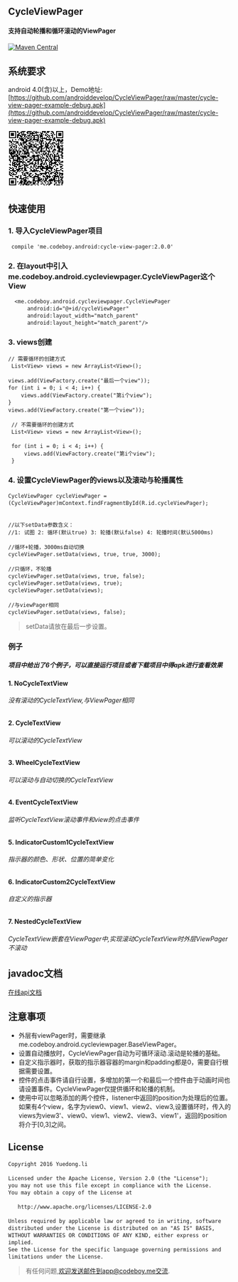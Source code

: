 CycleViewPager
---
#### **支持自动轮播和循环滚动的ViewPager**

[![Maven Central](https://maven-badges.herokuapp.com/maven-central/me.codeboy.android/cycle-view-pager/badge.svg)](https://maven-badges.herokuapp.com/maven-central/me.codeboy.android/cycle-view-pager)

## 系统要求

 android 4.0(含)以上，Demo地址:[https://github.com/androiddevelop/CycleViewPager/raw/master/cycle-view-pager-example-debug.apk](https://github.com/androiddevelop/CycleViewPager/raw/master/cycle-view-pager-example-debug.apk)

 ![](./demo_download_url.png)

## 快速使用

### 1. 导入CycleViewPager项目

	 compile 'me.codeboy.android:cycle-view-pager:2.0.0'

### 2. 在layout中引入me.codeboy.android.cycleviewpager.CycleViewPager这个View

	  <me.codeboy.android.cycleviewpager.CycleViewPager
          android:id="@+id/cycleViewPager"
          android:layout_width="match_parent"
          android:layout_height="match_parent"/>

### 3. views创建

    // 需要循环的创建方式
     List<View> views = new ArrayList<View>();

    views.add(ViewFactory.create("最后一个view"));
    for (int i = 0; i < 4; i++) {
        views.add(ViewFactory.create("第i个view");
    }
    views.add(ViewFactory.create("第一个view"));

     // 不需要循环的创建方式
     List<View> views = new ArrayList<View>();

     for (int i = 0; i < 4; i++) {
         views.add(ViewFactory.create("第i个view");
     }

### 4. 设置CycleViewPager的views以及滚动与轮播属性

	CycleViewPager cycleViewPager = (CycleViewPager)mContext.findFragmentById(R.id.cycleViewPager);


    //以下setData参数含义：
    //1: 试图 2: 循环(默认true) 3: 轮播(默认false) 4: 轮播时间(默认5000ms)

	//循环+轮播，3000ms自动切换
	cycleViewPager.setData(views, true, true, 3000);

	//只循环，不轮播
	cycleViewPager.setData(views, true, false);
	cycleViewPager.setData(views, true);
	cycleViewPager.setData(views);

    //与viewPager相同
	cycleViewPager.setData(views, false);

> setData请放在最后一步设置。

### 例子

##### 项目中给出了6个例子，可以直接运行项目或者下载项目中得apk进行查看效果
#### 1. NoCycleTextView
###### *没有滚动的CycleTextView,与ViewPager相同*
#### 2. CycleTextView
###### *可以滚动的CycleTextView*
#### 3. WheelCycleTextView
######	*可以滚动与自动切换的CycleTextView*
#### 4. EventCycleTextView
######	*监听CycleTextView滚动事件和view的点击事件*
#### 5. IndicatorCustom1CycleTextView
######	*指示器的颜色、形状、位置的简单变化*
#### 6. IndicatorCustom2CycleTextView
######	*自定义的指示器*
#### 7. NestedCycleTextView
######	*CycleTextView嵌套在ViewPager中,实现滚动CycleTextView时外层ViewPager不滚动*

## javadoc文档

 [在线api文档](http://doc.codeboy.me/CycleViewPager/)

## 注意事项

- 外层有viewPager时，需要继承me.codeboy.android.cycleviewpager.BaseViewPager。
- 设置自动播放时，CycleViewPager自动为可循环滚动.滚动是轮播的基础。
- 自定义指示器时，获取的指示器容器的margin和padding都是0，需要自行根据需要设置。
- 控件的点击事件请自行设置，多增加的第一个和最后一个控件由于动画时间也请设置事件。CycleViewPager仅提供循环和轮播的机制。
- 使用中可以忽略添加的两个控件，listener中返回的position为处理后的位置。如果有4个view，名字为view0、view1、view2、view3,设置循环时，传入的views为view3'、view0、view1、view2、view3、view1'，返回的position将介于[0,3]之间。


## License

```
Copyright 2016 Yuedong.li

Licensed under the Apache License, Version 2.0 (the "License");
you may not use this file except in compliance with the License.
You may obtain a copy of the License at

   http://www.apache.org/licenses/LICENSE-2.0

Unless required by applicable law or agreed to in writing, software
distributed under the License is distributed on an "AS IS" BASIS,
WITHOUT WARRANTIES OR CONDITIONS OF ANY KIND, either express or implied.
See the License for the specific language governing permissions and
limitations under the License.
```

> 有任何问题,欢迎发送邮件到app@codeboy.me交流.